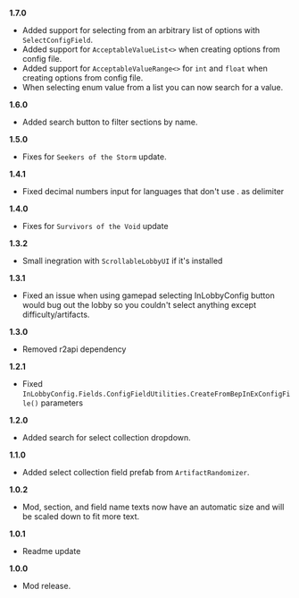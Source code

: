 **1.7.0**

* Added support for selecting from an arbitrary list of options with `SelectConfigField`.
* Added support for `AcceptableValueList<>` when creating options from config file.
* Added support for `AcceptableValueRange<>` for `int` and `float` when creating options from config file.
* When selecting enum value from a list you can now search for a value.

**1.6.0**

* Added search button to filter sections by name.

**1.5.0**

* Fixes for `Seekers of the Storm` update.

**1.4.1**

* Fixed decimal numbers input for languages that don't use . as delimiter

**1.4.0**

* Fixes for `Survivors of the Void` update

**1.3.2**

* Small inegration with `ScrollableLobbyUI` if it's installed

**1.3.1**

* Fixed an issue when using gamepad selecting InLobbyConfig button would bug out the lobby so you couldn't select anything except difficulty/artifacts.

**1.3.0**

* Removed r2api dependency

**1.2.1**

* Fixed `InLobbyConfig.Fields.ConfigFieldUtilities.CreateFromBepInExConfigFile()` parameters

**1.2.0**

* Added search for select collection dropdown.

**1.1.0**

* Added select collection field prefab from `ArtifactRandomizer`. 

**1.0.2**

* Mod, section, and field name texts now have an automatic size and will be scaled down to fit more text.

**1.0.1**

* Readme update

**1.0.0**

* Mod release.